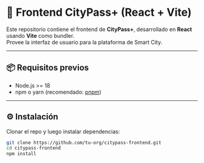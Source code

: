 # 🚀 Frontend CityPass+ (React + Vite)

Este repositorio contiene el frontend de **CityPass+**, desarrollado en **React** usando **Vite** como bundler.  
Provee la interfaz de usuario para la plataforma de Smart City.

---

## 📦 Requisitos previos

- Node.js >= 18
- npm o yarn (recomendado: [pnpm](https://pnpm.io))

---

## ⚙️ Instalación

Clonar el repo y luego instalar dependencias:

```bash
git clone https://github.com/tu-org/citypass-frontend.git
cd citypass-frontend
npm install
